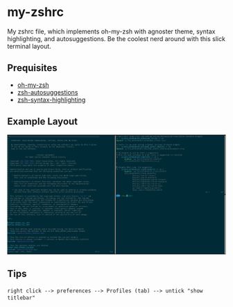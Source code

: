 # my-zshrc
My zshrc file, which implements oh-my-zsh with agnoster theme, syntax highlighting, and autosuggestions. Be the coolest nerd around with this slick terminal layout.

## Prequisites

* [oh-my-zsh][zsh]
* [zsh-autosuggestions][suggestions]
* [zsh-syntax-highlighting][highlighting]

## Example Layout
![optional caption text](example.png)

## Tips
```{p}
right click --> preferences --> Profiles (tab) --> untick "show titlebar"
```


[zsh]: https://github.com/robbyrussell/oh-my-zsh "oh-my-zsh"
[suggestions]: https://github.com/zsh-users/zsh-autosuggestions "zsh-autosuggestions"
[highlighting]: https://github.com/zsh-users/zsh-syntax-highlighting "zsh-syntax-highlighting"


